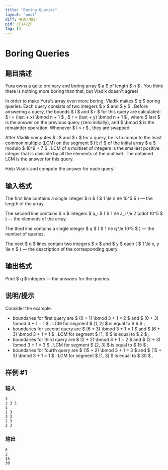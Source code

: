 ```yaml
---
title: "Boring Queries"
layout: "post"
diff: 省选/NOI-
pid: CF1422F
tag: []
---
```


# Boring Queries

## 题目描述

Yura owns a quite ordinary and boring array $ a $ of length $ n $ . You think there is nothing more boring than that, but Vladik doesn't agree!

In order to make Yura's array even more boring, Vladik makes $ q $ boring queries. Each query consists of two integers $ x $ and $ y $ . Before answering a query, the bounds $ l $ and $ r $ for this query are calculated: $ l = (last + x) \bmod n + 1 $ , $ r = (last + y) \bmod n + 1 $ , where $ last $ is the answer on the previous query (zero initially), and $ \bmod $ is the remainder operation. Whenever $ l > r $ , they are swapped.

After Vladik computes $ l $ and $ r $ for a query, he is to compute the least common multiple (LCM) on the segment $ [l; r] $ of the initial array $ a $ modulo $ 10^9 + 7 $ . LCM of a multiset of integers is the smallest positive integer that is divisible by all the elements of the multiset. The obtained LCM is the answer for this query.

Help Vladik and compute the answer for each query!

## 输入格式

The first line contains a single integer $ n $ ( $ 1 \le n \le 10^5 $ ) — the length of the array.

The second line contains $ n $ integers $ a_i $ ( $ 1 \le a_i \le 2 \cdot 10^5 $ ) — the elements of the array.

The third line contains a single integer $ q $ ( $ 1 \le q \le 10^5 $ ) — the number of queries.

The next $ q $ lines contain two integers $ x $ and $ y $ each ( $ 1 \le x, y \le n $ ) — the description of the corresponding query.

## 输出格式

Print $ q $ integers — the answers for the queries.

## 说明/提示

Consider the example:

- boundaries for first query are $ (0 + 1) \bmod 3 + 1 = 2 $ and $ (0 + 3) \bmod 3 + 1 = 1 $ . LCM for segment $ [1, 2] $ is equal to $ 6 $ ;
- boundaries for second query are $ (6 + 3) \bmod 3 + 1 = 1 $ and $ (6 + 3) \bmod 3 + 1 = 1 $ . LCM for segment $ [1, 1] $ is equal to $ 2 $ ;
- boundaries for third query are $ (2 + 2) \bmod 3 + 1 = 2 $ and $ (2 + 3) \bmod 3 + 1 = 3 $ . LCM for segment $ [2, 3] $ is equal to $ 15 $ ;
- boundaries for fourth query are $ (15 + 2) \bmod 3 + 1 = 3 $ and $ (15 + 3) \bmod 3 + 1 = 1 $ . LCM for segment $ [1, 3] $ is equal to $ 30 $ .

## 样例 #1

### 输入

```
3
2 3 5
4
1 3
3 3
2 3
2 3
```

### 输出

```
6
2
15
30
```

